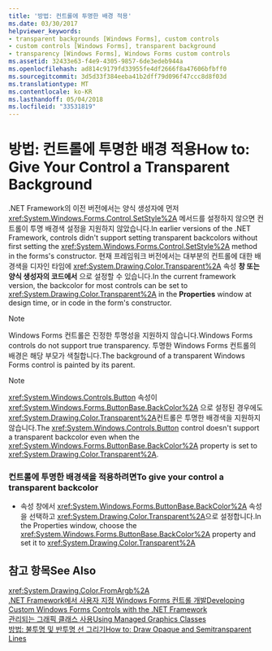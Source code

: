 ```yaml
---
title: '방법: 컨트롤에 투명한 배경 적용'
ms.date: 03/30/2017
helpviewer_keywords:
- transparent backgrounds [Windows Forms], custom controls
- custom controls [Windows Forms], transparent background
- transparency [Windows Forms], Windows Forms custom controls
ms.assetid: 32433e63-f4e9-4305-9857-6de3edeb944a
ms.openlocfilehash: ad814c9179fd33955fe4df2666f8a47606bfbff0
ms.sourcegitcommit: 3d5d33f384eeba41b2dff79d096f47ccc8d8f03d
ms.translationtype: MT
ms.contentlocale: ko-KR
ms.lasthandoff: 05/04/2018
ms.locfileid: "33531819"
---
```

# <a name="how-to-give-your-control-a-transparent-background"></a><span data-ttu-id="0f7af-102">방법: 컨트롤에 투명한 배경 적용</span><span class="sxs-lookup"><span data-stu-id="0f7af-102">How to: Give Your Control a Transparent Background</span></span>
<span data-ttu-id="0f7af-103">.NET Framework의 이전 버전에서는 양식 생성자에 먼저 <xref:System.Windows.Forms.Control.SetStyle%2A> 메서드를 설정하지 않으면 컨트롤이 투명 배경색 설정을 지원하지 않았습니다.</span><span class="sxs-lookup"><span data-stu-id="0f7af-103">In earlier versions of the .NET Framework, controls didn't support setting transparent backcolors without first setting the <xref:System.Windows.Forms.Control.SetStyle%2A> method in the forms's constructor.</span></span> <span data-ttu-id="0f7af-104">현재 프레임워크 버전에서는 대부분의 컨트롤에 대한 배경색을 디자인 타임에 <xref:System.Drawing.Color.Transparent%2A> 속성 **창 또는 양식 생성자의 코드에서** 으로 설정할 수 있습니다.</span><span class="sxs-lookup"><span data-stu-id="0f7af-104">In the current framework version, the backcolor for most controls can be set to <xref:System.Drawing.Color.Transparent%2A> in the **Properties** window at design time, or in code in the form's constructor.</span></span>  
  
> [!NOTE]
>  <span data-ttu-id="0f7af-105">Windows Forms 컨트롤은 진정한 투명성을 지원하지 않습니다.</span><span class="sxs-lookup"><span data-stu-id="0f7af-105">Windows Forms controls do not support true transparency.</span></span> <span data-ttu-id="0f7af-106">투명한 Windows Forms 컨트롤의 배경은 해당 부모가 색칠합니다.</span><span class="sxs-lookup"><span data-stu-id="0f7af-106">The background of a transparent Windows Forms control is painted by its parent.</span></span>  
  
> [!NOTE]
>  <span data-ttu-id="0f7af-107"><xref:System.Windows.Controls.Button> 속성이 <xref:System.Windows.Forms.ButtonBase.BackColor%2A> 으로 설정된 경우에도 <xref:System.Drawing.Color.Transparent%2A>컨트롤은 투명한 배경색을 지원하지 않습니다.</span><span class="sxs-lookup"><span data-stu-id="0f7af-107">The <xref:System.Windows.Controls.Button> control doesn't support a transparent backcolor even when the <xref:System.Windows.Forms.ButtonBase.BackColor%2A> property is set to <xref:System.Drawing.Color.Transparent%2A>.</span></span>  
  
### <a name="to-give-your-control-a-transparent-backcolor"></a><span data-ttu-id="0f7af-108">컨트롤에 투명한 배경색을 적용하려면</span><span class="sxs-lookup"><span data-stu-id="0f7af-108">To give your control a transparent backcolor</span></span>  
  
-   <span data-ttu-id="0f7af-109">속성 창에서 <xref:System.Windows.Forms.ButtonBase.BackColor%2A> 속성을 선택하고 <xref:System.Drawing.Color.Transparent%2A>으로 설정합니다.</span><span class="sxs-lookup"><span data-stu-id="0f7af-109">In the Properties window, choose the <xref:System.Windows.Forms.ButtonBase.BackColor%2A> property and set it to <xref:System.Drawing.Color.Transparent%2A></span></span>  
  
## <a name="see-also"></a><span data-ttu-id="0f7af-110">참고 항목</span><span class="sxs-lookup"><span data-stu-id="0f7af-110">See Also</span></span>  
 <xref:System.Drawing.Color.FromArgb%2A>  
 [<span data-ttu-id="0f7af-111">.NET Framework에서 사용자 지정 Windows Forms 컨트롤 개발</span><span class="sxs-lookup"><span data-stu-id="0f7af-111">Developing Custom Windows Forms Controls with the .NET Framework</span></span>](../../../../docs/framework/winforms/controls/developing-custom-windows-forms-controls.md)  
 [<span data-ttu-id="0f7af-112">관리되는 그래픽 클래스 사용</span><span class="sxs-lookup"><span data-stu-id="0f7af-112">Using Managed Graphics Classes</span></span>](../../../../docs/framework/winforms/advanced/using-managed-graphics-classes.md)  
 [<span data-ttu-id="0f7af-113">방법: 불투명 및 반투명 선 그리기</span><span class="sxs-lookup"><span data-stu-id="0f7af-113">How to: Draw Opaque and Semitransparent Lines</span></span>](../../../../docs/framework/winforms/advanced/how-to-draw-opaque-and-semitransparent-lines.md)
